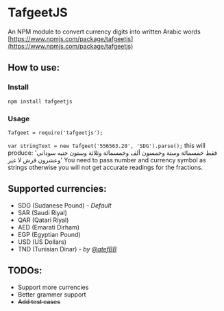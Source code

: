 # TafgeetJS
An NPM module to convert currency digits into written Arabic words
[https://www.npmjs.com/package/tafgeetjs](https://www.npmjs.com/package/tafgeetjs)

## How to use:
### Install
`npm install tafgeetjs`
### Usage
`Tafgeet = require('tafgeetjs');`

`var stringText = new Tafgeet('556563.20', 'SDG').parse();` this will produce: 'فقط خمسمائة وستة وخمسون ألف وخمسمائة وثلاثة وستون جنيه سوداني وعشرون قرش لا غير'
You need to pass number and currency symbol as strings otherwise you will not get accurate readings for the fractions.

## Supported currencies: 
- SDG (Sudanese Pound) - *Default*
- SAR (Saudi Riyal)
- QAR (Qatari Riyal)
- AED (Emarati Dirham)
- EGP (Egyptian Pound)
- USD (US Dollars)
- TND (Tunisian Dinar) - *by [@atefBB](https://github.com/atefBB)*

## TODOs: 
- Support more currencies
- Better grammer support
- ~~Add test cases~~